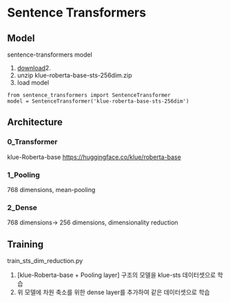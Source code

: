 # Sentence Transformers


## Model

sentence-transformers model 
1. [download](https://drive.google.com/file/d/1fxboV46dpG5BIZTpslXZ0KRIzXoVlt7_/view?usp=sharing)2. 
2. unzip klue-roberta-base-sts-256dim.zip
3. load model
```
from sentence_transformers import SentenceTransformer
model = SentenceTransformer('klue-roberta-base-sts-256dim')
```

## Architecture

### 0_Transformer

klue-Roberta-base https://huggingface.co/klue/roberta-base

### 1_Pooling

768 dimensions, mean-pooling 

### 2_Dense

768 dimensions-> 256 dimensions, dimensionality reduction

## Training

train_sts_dim_reduction.py

1. [klue-Roberta-base + Pooling layer] 구조의 모델을 klue-sts 데이터셋으로 학습
2. 위 모델에 차원 축소를 위한 dense layer를 추가하여 같은 데이터셋으로 학습

